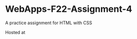 # WebApps-F22-Assignment-4
A practice assignment for HTML with CSS

Hosted at  <a href="opera.html"></a>

